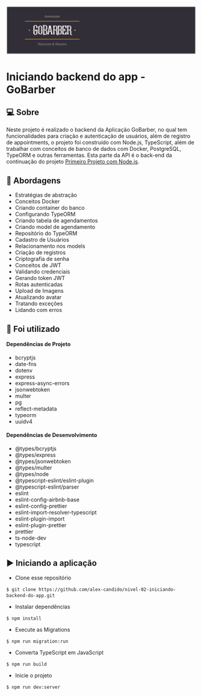 <img alt="GoStack" src="/src/assets/gobarber-web.png" />

# Iniciando backend do app - GoBarber

## 💻 Sobre

Neste projeto é realizado o backend da Aplicação GoBarber, no qual tem funcionalidades para criação e autenticação de usuários, além de registro de appointments, o projeto foi construído com Node.js, TypeScript, além de trabalhar com conceitos de banco de dados com Docker, PostgreSQL, TypeORM e outras ferramentas. Esta parte da API é o back-end da continuação do projeto [Primeiro Projeto com Node.js](https://github.com/alex-candido/gostack-11-nivel-03-primeiro-projeto-com-reactjs).

## 🚀 Abordagens

- Estratégias de abstração
- Conceitos Docker
- Criando container do banco
- Configurando TypeORM
- Criando tabela de agendamentos
- Criando model de agendamento
- Repositório do TypeORM
- Cadastro de Usuários
- Relacionamento nos models
- Criação de registros
- Criptografia de senha
- Conceitos de JWT
- Validando credenciais
- Gerando token JWT
- Rotas autenticadas
- Upload de Imagens
- Atualizando avatar
- Tratando exceções
- Lidando com erros

## 📌 Foi utilizado

#### Dependências de Projeto

- bcryptjs
- date-fns
- dotenv
- express
- express-async-errors
- jsonwebtoken
- multer
- pg
- reflect-metadata
- typeorm
- uuidv4

#### Dependências de Desenvolvimento

- @types/bcryptjs
- @types/express
- @types/jsonwebtoken
- @types/multer
- @types/node
- @typescript-eslint/eslint-plugin
- @typescript-eslint/parser
- eslint
- eslint-config-airbnb-base
- eslint-config-prettier
- eslint-import-resolver-typescript
- eslint-plugin-import
- eslint-plugin-prettier
- prettier
- ts-node-dev
- typescript

## ▶️ Iniciando a aplicação

- Clone esse repositório
```
$ git clone https://github.com/alex-candido/nivel-02-iniciando-backend-do-app.git
```
- Instalar dependências
```
$ npm install
```
- Execute as Migrations
```
$ npm run migration:run
```
- Converta TypeScript em JavaScript
```
$ npm run build
```
- Inicie o projeto
```
$ npm run dev:server
```
